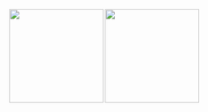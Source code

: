 <a href="https://github.com/kskwtnb93">
  <img align="left" height="170px" src="https://github-readme-stats.vercel.app/api?username=kskwtnb93&count_private=true&show_icons=true&theme=dracula" />
</a>
<a href="https://github.com/kskwtnb93">
  <img align="left" height="170px" src="https://github-readme-stats.vercel.app/api/top-langs/?username=kskwtnb93&layout=compact&theme=dracula" />
</a>
